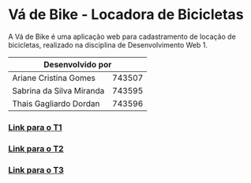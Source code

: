 # Vá de Bike - Locadora de Bicicletas
A Vá de Bike é uma aplicação web para cadastramento de locação de bicicletas, realizado na disciplina de Desenvolvimento Web 1.

<table>
  <thead>
    <tr>
      <th colspan='2'>Desenvolvido por</th>
    </tr>
  </thead>
    <tr>
      <td>Ariane Cristina Gomes</td>
      <td>743507</td>
    </tr>
    <tr>
      <td>Sabrina da Silva Miranda</td>
      <td>743595</td>
    </tr>
    <tr>
      <td>Thais Gagliardo Dordan</td>
      <td>743596</td>
    </tr>
</table>

###  [Link para o T1](https://github.com/thagd/web/blob/main/T1/CheckList.md)
###  [Link para o T2](https://github.com/thagd/web/blob/main/T2/CheckList.md)
###  [Link para o T3](https://github.com/thagd/web/blob/main/T3/CheckList.md)
